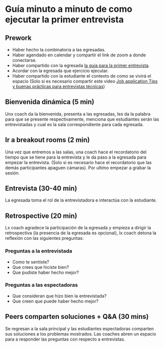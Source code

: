 # Guía minuto a minuto de como ejecutar la primer entrevista

## Prework

- Haber hecho la combinatoria a las egresadas.
- Haber agendado en calendar y compartir el link de zoom a donde conectarse.
- Haber compartido con la egresada [la guia para la primer entrevista](./README-Interviewer.md).
- Acordar con la egresada que ejercicio ejecutar.
- Haber compartido con la estudiante el contexto de como se vivirá el espacio
(Solo si es necesario compartir este video
[Job application Tips y buenas prácticas para entrevistas técnicas](https://youtu.be/0NMil00HKEU))

## Bienvenida dinámica (5 min)

Unx coach da la bienvenida, presenta a las egresadas, les da la palabra para que
se presente respectivamente, menciona que estudiantes serán las entrevistadas y
cual es la sala correspondiente para cada egresada.

## Ir a breakout rooms (2 min)

Una vez que entremos a las salas, una coach hace el recordatorio del tiempo que
se tiene para la entrevista y le da paso a la egresada para empezar la entrevista.
(Solo si es necesario hace el recordatorio que las demás participantes apaguen cámaras).
Por ultimo empezar a grabar la sesión.

## Entrevista (30-40 min)

La egresada toma el rol de la entrevistadora e interactúa con la estudiante.

## Retrospective (20 min)

Lx coach agradece la participación de la egresada y empieza a dirigir la retrospectiva
(la presencia de la egresada es opcional), lx coach detona la reflexión con las
siguientes preguntas:

### Preguntas a la __entrevistada__

- Como te sentiste?
- Que crees que hiciste bien?
- Que pudiste haber hecho mejor?

### Preguntas a las __espectadoras__

- Que consideran que hizo bien la entrevistada?
- Que creen que puede haber hecho mejor?

## Peers comparten soluciones + Q&A (30 mins)

Se regresan a la sala principal y las estudiantes espectadoras comparten sus soluciones
a los problemas mostrados.
Las coaches abren un espacio para a responder las preguntas con respecto a entrevistas.
